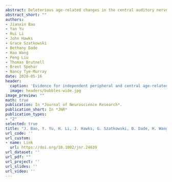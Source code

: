 ```yaml
---
abstract: Deleterious age-related changes in the central auditory nervous system have been referred to as central age-related hearing impairment (ARHI) or central presbycusis. Central ARHI is often assumed to be the consequence of peripheral ARHI. However, it is possible that certain aspects of central ARHI are independent from peripheral ARHI. A confirmation of this possibility could lead to significant improvements in current rehabilitation practices. The major difficulty in addressing this issue arises from confounding factors, such as other age-related changes in both the cochlea and central non-auditory brain structures. Because gap detection is a common measure of central auditory temporal processing, and gap detection thresholds are less influenced by changes in other brain functions such as learning and memory, we investigated the potential relationship between age-related peripheral hearing loss (i.e., audiograms) and age-related changes in gap detection. Consistent with previous studies, a significant difference was found for gap detection thresholds between young and older adults. However, among older adults, no significant associations were observed between gap detection ability and several other independent variables including the pure tone audiogram average, the Wechsler Adult Intelligence Scale-Vocabulary score, gender, and age. Statistical analyses showed little or no contributions from these independent variables to gap detection thresholds. Thus, our data indicate that age-related decline in central temporal processing is largely independent of peripheral ARHI.
abstract_short: ""
authors:
- Jianxin Bao
- Yan Yu
- Hui Li
- John Hawks
- Grace Szatkowski
- Bethany Dade
- Hao Wang
- Peng Liu
- Thomas Brutnell
- Brent Spehar
- Nancy Tye-Murray
date: 2020-05-16
header:
  caption: 'Evidence for independent peripheral and central age-related hearing impairment'
  image: headers/bubbles-wide.jpg
image_preview: ""
math: true
publication: In *Journal of Neuroscience Research*.
publication_short: In *JNR*
publication_types:
- "2"
selected: true
title: "J. Bao, Y. Yu, H. Li, J. Hawks, G. Szatkowski, B. Dade, H. Wang*, P. Liu*, T. Brutnell, B. Spehar, N. Tye-Murray (2020). Evidence for Independent Peripheral and Central Age-Related Hearing Impairment, Journal of Neuroscience Research."
url_code: ''
url_custom:
- name: Link
  url: https://doi.org/10.1002/jnr.24639
url_dataset: ''
url_pdf: ""
url_project: ''
url_slides: ''
url_video: ''
---
```


